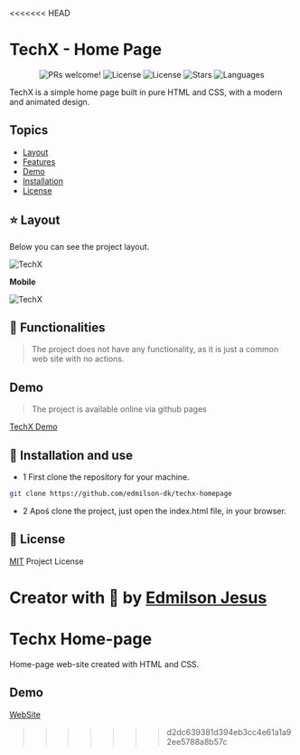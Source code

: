 <<<<<<< HEAD
# TechX - Home Page

<p align="center">
  <img src="https://img.shields.io/static/v1?label=TechX&message=Welcome&color=FFFFFF&labelColor=973bc1" alt="PRs welcome!" />
  <img alt="License" src="https://img.shields.io/static/v1?label=version&message=1.0&color=FFFFFF&labelColor=973bc1">
  <img alt="License" src="https://img.shields.io/static/v1?label=license&message=MIT&color=FFFFFF&labelColor=973bc1">
  <img alt="Stars" src="https://img.shields.io/github/stars/edmilson-dk/techx-homepage?color=FFFFFF&labelColor=973bc1">
  <img alt="Languages" src="https://img.shields.io/github/languages/count/edmilson-dk/techx-homepage?color=FFFFFF&labelColor=973bc1">
</p>

TechX is a simple home page built in pure HTML and CSS, with a modern and animated design.

## Topics 

* [Layout](#layout)
* [Features](#features)
* [Demo](#demo)
* [Installation](#install)
* [License](#license)

<a id="layout"></a>
## ⭐ Layout

Below you can see the project layout.

![TechX](https://tlgur.com/d/GayVxa5G)

__Mobile__

![TechX](https://tlgur.com/d/GbkDZrYg)

<a id="features"></a>
## 🚀 Functionalities

> The project does not have any functionality, as it is just a common web site with no actions.

<a id="dmeo"></a>
## Demo 

> The project is available online via github pages

[TechX Demo](https://edmilson-dk.github.io/techx-homepage/)

<a id="install"></a>
## 👷 Installation and use

* 1 First clone the repository for your machine.

```sh
git clone https://github.com/edmilson-dk/techx-homepage
```

* 2 Apoś clone the project, just open the index.html file, in your browser.

<a id="license"></a>
## 🤝 License

[MIT](https://github.com/edmilson-dk/techx-homepage/blob/main/LICENSE) Project License

Creator with 💙 by [Edmilson Jesus](https://www.linkedin.com/in/edmilson-jesus-4128711b5)
=======
# Techx Home-page
Home-page web-site created with HTML and CSS.

## Demo 

[WebSite](https://edmilson-dk.github.io/techx-homepage/)
>>>>>>> d2dc639381d394eb3cc4e61a1a92ee5788a8b57c
